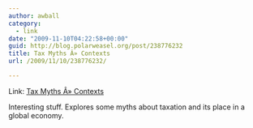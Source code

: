 ```yaml
---
author: awball
category:
  - link
date: "2009-11-10T04:22:58+00:00"
guid: http://blog.polarweasel.org/post/238776232
title: Tax Myths Â» Contexts
url: /2009/11/10/238776232/

---
```

Link: [Tax Myths Â» Contexts](http://contexts.org/articles/summer-2009/tax-myths/)

Interesting stuff. Explores some myths about taxation and its place in a global economy.

